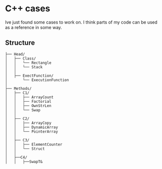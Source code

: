 
# C++ cases

Ive just found some cases to work on. I think parts of my code can be used as a reference in some way. 


## Structure


```text
├── Head/
│   ├── Class/
│   │   └── Rectangle
│   │   └── Stack
│   │
│   ├── ExectFunction/
│       └── ExecutionFunction
│
├── Methods/
│   ├── C1/
│   │   ├── ArrayCount
│   │   ├── Factorial
│   │   ├── OwnStrLen
│   │   └── Swap
│   │
│   ├── C2/
│   │   ├── ArrayCopy
│   │   ├── DynamicArray
│   │   └── PointerArray
│   │
│   ├── C3/
│   │   ├── ElementCounter
│   │   └── Struct
│   │
│   ├──C4/
│   │   ├──SwapT&  
```

